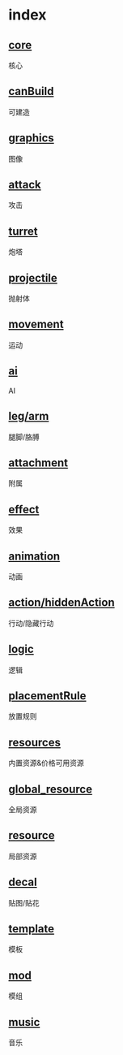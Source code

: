 # index
## [core](core.md)
核心
## [canBuild](canBuild.md)
可建造
## [graphics](graphics.md)
图像
## [attack](attack.md)
攻击
## [turret](turret.md)
炮塔
## [projectile](projectile.md)
抛射体
## [movement](movement.md)
运动
## [ai](ai.md)
AI
## [leg/arm](leg.md)
腿脚/胳膊
## [attachment](attachment.md)
附属
## [effect](effect.md)
效果
## [animation](animation.md)
动画
## [action/hiddenAction](action.md)
行动/隐藏行动
## [logic](logic.md)
逻辑
## [placementRule](placementRule.md)
放置规则
## [resources](resources.md)
内置资源&价格可用资源
## [global_resource](global.md)
全局资源
## [resource](resource.md)
局部资源
## [decal](decal.md)
贴图/贴花
## [template](template.md)
模板
## [mod](mod.md)
模组
## [music](music.md)
音乐